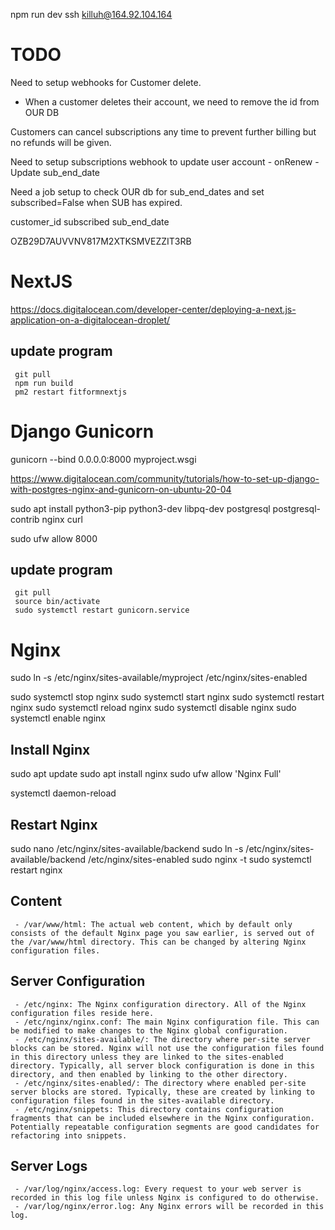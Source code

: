 
npm run dev
ssh killuh@164.92.104.164


# TODO

Need to setup webhooks for Customer delete.
 - When a customer deletes their account, we need to remove the id from OUR DB



Customers can cancel subscriptions any time to prevent further billing but no refunds will be given.


Need to setup subscriptions webhook to update user account
    - onRenew
        - Update sub_end_date


Need a job setup to check OUR db for sub_end_dates and set subscribed=False when SUB has expired.



customer_id
subscribed
sub_end_date



OZB29D7AUVVNV817M2XTKSMVEZZIT3RB


# NextJS

https://docs.digitalocean.com/developer-center/deploying-a-next.js-application-on-a-digitalocean-droplet/

## update program
     git pull
     npm run build
     pm2 restart fitformnextjs


# Django Gunicorn

gunicorn --bind 0.0.0.0:8000 myproject.wsgi

https://www.digitalocean.com/community/tutorials/how-to-set-up-django-with-postgres-nginx-and-gunicorn-on-ubuntu-20-04

sudo apt install python3-pip python3-dev libpq-dev postgresql postgresql-contrib nginx curl

sudo ufw allow 8000


## update program
     git pull
     source bin/activate
     sudo systemctl restart gunicorn.service



# Nginx

sudo ln -s /etc/nginx/sites-available/myproject /etc/nginx/sites-enabled

sudo systemctl stop nginx
sudo systemctl start nginx
sudo systemctl restart nginx
sudo systemctl reload nginx
sudo systemctl disable nginx
sudo systemctl enable nginx

## Install Nginx
sudo apt update
sudo apt install nginx
sudo ufw allow 'Nginx Full'



systemctl daemon-reload

## Restart Nginx
sudo nano /etc/nginx/sites-available/backend
sudo ln -s /etc/nginx/sites-available/backend /etc/nginx/sites-enabled
sudo nginx -t
sudo systemctl restart nginx


## Content
     - /var/www/html: The actual web content, which by default only consists of the default Nginx page you saw earlier, is served out of the /var/www/html directory. This can be changed by altering Nginx configuration files.
## Server Configuration
     - /etc/nginx: The Nginx configuration directory. All of the Nginx configuration files reside here.
     - /etc/nginx/nginx.conf: The main Nginx configuration file. This can be modified to make changes to the Nginx global configuration.
     - /etc/nginx/sites-available/: The directory where per-site server blocks can be stored. Nginx will not use the configuration files found in this directory unless they are linked to the sites-enabled directory. Typically, all server block configuration is done in this directory, and then enabled by linking to the other directory.
     - /etc/nginx/sites-enabled/: The directory where enabled per-site server blocks are stored. Typically, these are created by linking to configuration files found in the sites-available directory.
     - /etc/nginx/snippets: This directory contains configuration fragments that can be included elsewhere in the Nginx configuration. Potentially repeatable configuration segments are good candidates for refactoring into snippets.
## Server Logs
     - /var/log/nginx/access.log: Every request to your web server is recorded in this log file unless Nginx is configured to do otherwise.
     - /var/log/nginx/error.log: Any Nginx errors will be recorded in this log.

